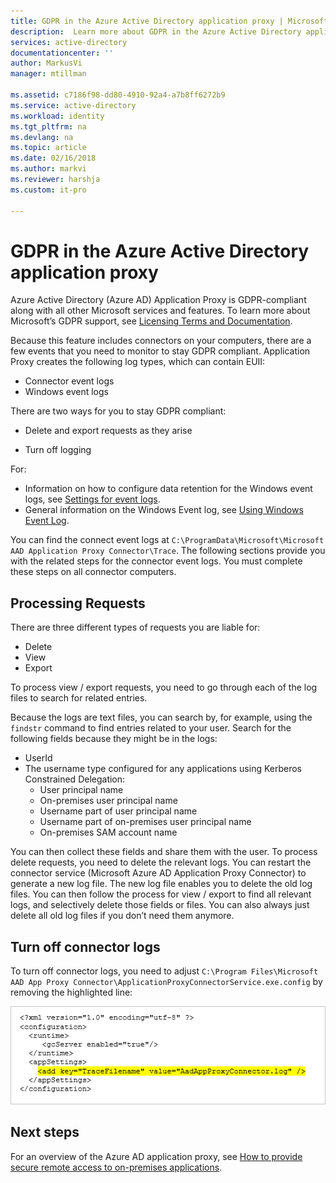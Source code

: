 ```yaml
---
title: GDPR in the Azure Active Directory application proxy | Microsoft Docs
description:  Learn more about GDPR in the Azure Active Directory application proxy.
services: active-directory
documentationcenter: ''
author: MarkusVi
manager: mtillman

ms.assetid: c7186f98-dd80-4910-92a4-a7b8ff6272b9
ms.service: active-directory
ms.workload: identity
ms.tgt_pltfrm: na
ms.devlang: na
ms.topic: article
ms.date: 02/16/2018
ms.author: markvi
ms.reviewer: harshja
ms.custom: it-pro

---
```


# GDPR in the Azure Active Directory application proxy  

Azure Active Directory (Azure AD) Application Proxy is GDPR-compliant along with all other Microsoft services and features. To learn more about Microsoft’s GDPR support, see [Licensing Terms and Documentation](http://www.microsoftvolumelicensing.com/DocumentSearch.aspx?Mode=3&DocumentTypeId=31).

Because this feature includes connectors on your computers, there are a few events that you need to monitor to stay GDPR compliant. 
Application Proxy creates the following log types, which can contain EUII:

- Connector event logs
- Windows event logs

There are two ways for you to stay GDPR compliant:

- Delete and export requests as they arise

- Turn off logging

For:

- Information on how to configure data retention for the Windows event logs, see [Settings for event logs](https://technet.microsoft.com/library/cc952132.aspx). 
- General information on the Windows Event log, see [Using Windows Event Log](https://msdn.microsoft.com/library/windows/desktop/aa385772.aspx).


You can find the connect event logs at `C:\ProgramData\Microsoft\Microsoft AAD Application Proxy Connector\Trace`. The following sections provide you with the related steps for the connector event logs. You must complete these steps on all connector computers.
 

## Processing Requests

There are three different types of requests you are liable for: 

- Delete
- View
- Export
 
To process view / export requests, you need to go through each of the log files to search for related entries. 

Because the logs are text files, you can search by, for example, using the `findstr` command to find entries related to your user. Search for the following fields because they might be in the logs: 

- UserId
- The username type configured for any applications using Kerberos Constrained Delegation:
    - User principal name
    - On-premises user principal name
    - Username part of user principal name
    - Username part of on-premises user principal name
    - On-premises SAM account name 

 
You can then collect these fields and share them with the user.
To process delete requests, you need to delete the relevant logs. You can restart the connector service (Microsoft Azure AD Application Proxy Connector) to generate a new log file. The new log file enables you to delete the old log files. You can then follow the process for view / export to find all relevant logs, and selectively delete those fields or files. You can also always just delete all old log files if you don’t need them anymore.


## Turn off connector logs

To turn off connector logs, you need to adjust `C:\Program Files\Microsoft AAD App Proxy Connector\ApplicationProxyConnectorService.exe.config` by removing the highlighted line: 


![Configuration](./media/active-directory-application-proxy-gdpr/01.png)


## Next steps

For an overview of the Azure AD application proxy, see [How to provide secure remote access to on-premises applications](active-directory-application-proxy-get-started.md).

